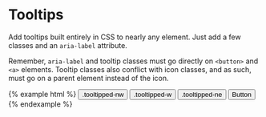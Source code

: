 # Tooltips

Add tooltips built entirely in CSS to nearly any element. Just add a few classes and an `aria-label` attribute.

Remember, `aria-label` and tooltip classes must go directly on `<button>` and `<a>` elements. Tooltip classes also conflict with icon classes, and as such, must go on a parent element instead of the icon.

{% example html %}
<button class="btn tooltipped tooltipped-nw tooltipped-o" aria-label="Top, left" type="button">.tooltipped-nw</button>
<button class="btn tooltipped tooltipped-w tooltipped-o" aria-label="Bottom, left" type="button">.tooltipped-w</button>
<button class="btn tooltipped tooltipped-ne tooltipped-o" aria-label="Top, right" type="button">.tooltipped-ne</button>
<button class="btn tooltipped tooltipped-o" aria-label="Bottom, center (default)" type="button">Button</button>
{% endexample %}

